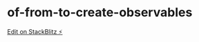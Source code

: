 # of-from-to-create-observables

[Edit on StackBlitz ⚡️](https://stackblitz.com/edit/of-from-to-create-observables)